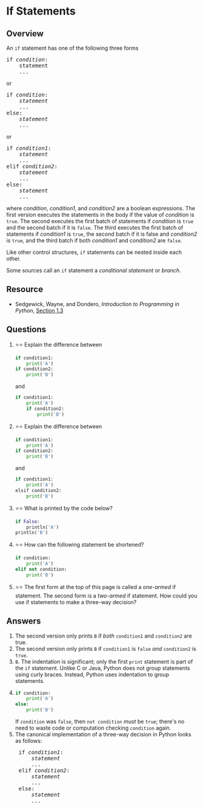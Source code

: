 # If Statements
## Overview
An `if` statement has one of the following three forms
<pre>
if <em>condition</em>:
    statement
    ...
</pre>
or
<pre>
if <em>condition</em>:
    <em>statement</em>
    ...
else:
    <em>statement</em>
    ...
</pre>
or
<pre>
if <em>condition1</em>:
    <em>statement</em>
    ...
elif <em>condition2</em>:
    <em>statement</em>
    ...
else:
    <em>statement</em>
    ...
</pre>
where *condition*, *condition1*, and *condition2* are a boolean expressions. The first version executes the statements in the body if the value of *condition* is `true`. The second executes the first batch of statements if *condition* is `true` and the second batch if it is `false`. The third executes the first batch of statements if *condition1* is `true`, the second batch if it is false and *condition2* is `true`, and the third batch if both *condition1* and *condition2* are `false`.

Like other control structures, `if` statements can be nested inside each other.

Some sources call an `if` statement a *conditional statement* or *branch*.

## Resource
- Sedgewick, Wayne, and Dondero, *Introduction to Programming in Python*, [Section 1.3](https://introcs.cs.princeton.edu/python/13flow/)

## Questions
1. :star::star: Explain the difference between
    ```python
    if condition1:
        print('A')
    if condition2:
        print('B')
    ```
    and
    ```python
    if condition1:
        print('A')
        if condition2:
            print('B')
    ```
1. :star::star: Explain the difference between
    ```python
    if condition1:
        print('A')
    if condition2:
        print('B')
    ```
    and
    ```python
    if condition1:
        print('A')
    elsif condition2:
        print('B')
    ```
1. :star::star: What is printed by the code below?
    ```python
    if False:
        println('A')
    println('B')
    ```
1. :star::star: How can the following statement be shortened?
    ```python
    if condition:
        print('A')
    elif not condition:
        print('B')
    ```
1. :star::star: The first form at the top of this page is called a *one-armed* if statement. The second form is a *two-armed* if statement. How could you use if statements to make a three-way decision? 

## Answers
1. The second version only prints `B` if *both* `condition1` and `condition2` are true.
1. The second version only prints `B` if `condition1` is `false` *and* `condition2` is `true`.
1. `B`. The indentation is significant; only the first `print` statement is part of the `if` statement. Unlike C or Java, Python does not group statements using curly braces. Instead, Python uses indentation to group statements.
1.
    ```python
    if condition:
        print('A')
    else:
        print('B')
    ```
    If `condition` was `false`, then `not condition` *must* be `true`; there's no need to waste code or computation checking `condition` again.
1. The canonical implementation of a three-way decision in Python looks as follows:
    <pre>
    if <em>condition1</em>:
        <em>statement</em>
        ...
    elif <em>condition2</em>:
        <em>statement</em>
        ...
    else:
        <em>statement</em>
        ...</pre>
